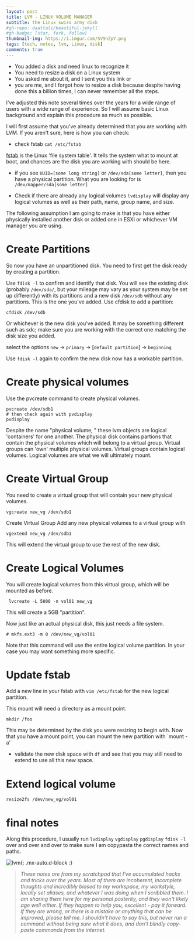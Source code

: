 ```yaml
---
layout: post
title: LVM - LINUX VOLUME MANAGER 
subtitle: the Linux swiss army disk
#gh-repo: daattali/beautiful-jekyll
#gh-badge: [star, fork, follow]
thumbnail-img: https://i.imgur.com/SV9nZpY.png
tags: [tech, notes, lvm, Linux, disk]
comments: true
--- 
```

 - You added a disk and need linux to recognize it
 - You need to resize a disk on a Linux system
 - You asked me about it, and I sent you this link 
 or 
 - you are me, and I forgot how to resize a disk because despite having done this a billion times, I can never remember all the steps. 
 
I've adjusted this note several times over the years for a wide range of users with a wide range of experience. So I will assume basic Linux background and explain this procedure as much as possible.

I will first assume that you've already determined that you are working with LVM. If you aren't sure, here is how you can check:

-  check fstab
 ` cat /etc/fstab `

 [fstab](https://www.redhat.com/sysadmin/etc-fstab) is the Linux 'file system table'. It tells the system what to mount at boot, and chances are the disk you are working with should be here. 

- if you see `UUID=[some long string]` or `/dev/sda[some letter]`, then you have a physical partition. What you are looking for is `/dev/mapper/sda[some letter]`


-  Check if there are already any logical volumes
`lvdisplay` will display any logical volumes as well as their path, name, group name, and size.

The following assumption I am going to make is that you have either physically installed another disk or added one in ESXi or whichever VM manager you are using.

# Create Partitions

So now you have an unpartitioned disk. You need to first get the disk ready by creating a partition. 

Use `fdisk -l` to confirm and identify that disk. You will see the existing disk (probably `/dev/sda/`, but your mileage may vary as your system may be set up differently) with its partitions and a new disk `/dev/sdb` without any partitions. This is the one you've added. Use cfdisk to add a partition:

```
cfdisk /dev/sdb 
```
Or whichever is the new disk you've added. It may be something different such as sdc; make sure you are working with the correct one matching the disk size you added.

select the options `new` -> `primary` -> [`default partition`] -> `beginning`

Use `fdisk -l` again to confirm the new disk now has a workable partition. 

# Create physical volumes

Use the pvcreate command to create physical volumes.

```
pvcreate /dev/sdb1
# then check again with pvdisplay
pvdisplay 
```
Despite the name "physical volume, " these lvm objects are logical 'containers' for one another. 
The physical disk contains partions that contain the physical volumes which will belong to a virtual group. Virtual groups can 'own' multiple physical volumes. Virtual groups contain logical volumes. Logical volumes are what we will ultimately mount. 

# Create Virtual Group
You need to create a virtual group that will contain your new physical volumes.
```
vgcreate new_vg /dev/sdb1
```

Create Virtual Group
Add any new physical volumes to a virtual group with
``` 
vgextend new_vg /dev/sdb1 
```
This will extend the virtual group to use the rest of the new disk.

# Create Logical Volumes
You will create logical volumes from this virtual group, which will be mounted as before.

```
 lvcreate -L 5000 -n vol01 new_vg
```
This will create a 5GB "partition".

Now just like an actual physical disk, this just needs a file system. 
```
# mkfs.ext3 -m 0 /dev/new_vg/vol01
```
Note that this command will use the entire logical volume partition. In your case you may want something more specific. 

# Update fstab
Add a new line in your fstab with `vim /etc/fstab` for the new logical partition.

This mount will need a directory as a mount point. 

```
mkdir /foo
```
This may be determined by the disk you were resizing to begin with. 
Now that you have a mount point, you can mount the new partition with `mount -a'
- validate the new disk space with `df` and see that you may still need to extend to use all this new space.

# Extend logical volume

`resize2fs /dev/new_vg/vol01`

# final notes
Along this procedure, I usually run `lvdisplay` `vgdisplay` `pgdisplay` `fdisk -l` over and over and over to make sure I am copypasta the correct names and paths.

![lvm](https://i.imgur.com/SV9nZpY.png){: .mx-auto.d-block :}

 

> _These notes are from my scratchpad that I've accumulated hacks and tricks over the years. Most of them are incoherent, incomplete thoughts and incredibly biased to my workspace, my workstyle, locally set aliases, and whatever I was doing when I scribbled them. I am sharing them here for my personal posterity, and they won't likely age well either. If they happen to help you, excellent - pay it forward. If they are wrong, or there is a mistake or anything that can be improved, please tell me. I shouldn't have to say this, but never run a command without being sure what it does, and don't blindly copy-paste commands from the internet._
